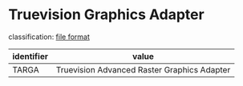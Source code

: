 # Truevision Graphics Adapter
classification: [file format](file.md)

| identifier | value
| ---------- | -----
| TARGA      | Truevision Advanced Raster Graphics Adapter